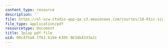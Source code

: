```yaml
---
content_type: resource
description: ''
file: https://ol-ocw-studio-app-qa.s3.amazonaws.com/courses/18-01sc-single-variable-calculus-fall-2010/00c4f5a8ff61b19e63059634b4333a2c_aeQA5d3gZTI.pdf
file_type: application/pdf
resourcetype: Document
title: 3play pdf file
uid: 00c4f5a8-ff61-b19e-6305-9634b4333a2c
---
```


